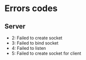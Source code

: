# Errors codes

## Server

- 2: Failed to create socket
- 3: Failed to bind socket
- 4: Failed to listen
- 5: Failed to create socket for client